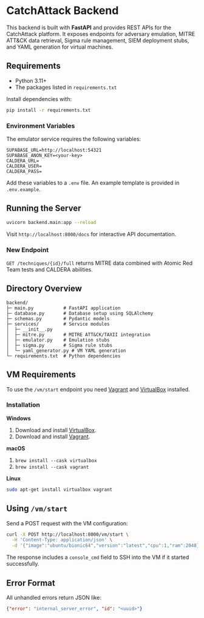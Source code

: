 # CatchAttack Backend

This backend is built with **FastAPI** and provides REST APIs for the CatchAttack platform. It exposes endpoints for adversary emulation, MITRE ATT&CK data retrieval, Sigma rule management, SIEM deployment stubs, and YAML generation for virtual machines.

## Requirements
- Python 3.11+
- The packages listed in `requirements.txt`

Install dependencies with:
```bash
pip install -r requirements.txt
```

### Environment Variables

The emulator service requires the following variables:

```
SUPABASE_URL=http://localhost:54321
SUPABASE_ANON_KEY=<your-key>
CALDERA_URL=
CALDERA_USER=
CALDERA_PASS=
```

Add these variables to a `.env` file. An example template is provided in
`.env.example`.

## Running the Server
```bash
uvicorn backend.main:app --reload
```
Visit `http://localhost:8000/docs` for interactive API documentation.

### New Endpoint

`GET /techniques/{id}/full` returns MITRE data combined with Atomic Red Team tests and CALDERA abilities.

## Directory Overview
```
backend/
├─ main.py           # FastAPI application
├─ database.py       # Database setup using SQLAlchemy
├─ schemas.py        # Pydantic models
├─ services/         # Service modules
│  ├─ __init__.py
│  ├─ mitre.py       # MITRE ATT&CK/TAXII integration
│  ├─ emulator.py    # Emulation stubs
│  ├─ sigma.py       # Sigma rule stubs
│  └─ yaml_generator.py # VM YAML generation
└─ requirements.txt  # Python dependencies
```

## VM Requirements
To use the `/vm/start` endpoint you need [Vagrant](https://www.vagrantup.com/) and [VirtualBox](https://www.virtualbox.org/) installed.

### Installation
**Windows**
1. Download and install [VirtualBox](https://www.virtualbox.org/wiki/Downloads).
2. Download and install [Vagrant](https://developer.hashicorp.com/vagrant/installers).

**macOS**
1. `brew install --cask virtualbox`
2. `brew install --cask vagrant`

**Linux**
```bash
sudo apt-get install virtualbox vagrant
```

## Using `/vm/start`
Send a POST request with the VM configuration:
```bash
curl -X POST http://localhost:8000/vm/start \
  -H 'Content-Type: application/json' \
  -d '{"image":"ubuntu/bionic64","version":"latest","cpu":1,"ram":2048}'
```
The response includes a `console_cmd` field to SSH into the VM if it started successfully.

## Error Format
All unhandled errors return JSON like:
```json
{"error": "internal_server_error", "id": "<uuid>"}
```
